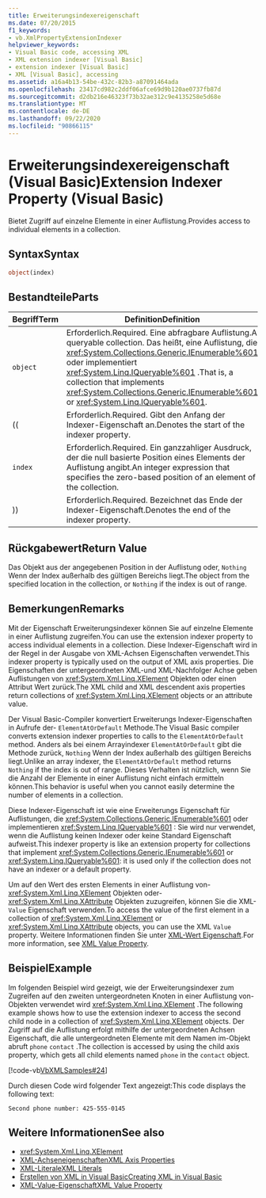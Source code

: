 ```yaml
---
title: Erweiterungsindexereigenschaft
ms.date: 07/20/2015
f1_keywords:
- vb.XmlPropertyExtensionIndexer
helpviewer_keywords:
- Visual Basic code, accessing XML
- XML extension indexer [Visual Basic]
- extension indexer [Visual Basic]
- XML [Visual Basic], accessing
ms.assetid: a16a4b13-54be-432c-82b3-a87091464ada
ms.openlocfilehash: 23417cd982c2ddf06afce69d9b120ae0737fb87d
ms.sourcegitcommit: d2db216e46323f73b32ae312c9e4135258e5d68e
ms.translationtype: MT
ms.contentlocale: de-DE
ms.lasthandoff: 09/22/2020
ms.locfileid: "90866115"
---
```

# <a name="extension-indexer-property-visual-basic"></a><span data-ttu-id="fc075-102">Erweiterungsindexereigenschaft (Visual Basic)</span><span class="sxs-lookup"><span data-stu-id="fc075-102">Extension Indexer Property (Visual Basic)</span></span>

<span data-ttu-id="fc075-103">Bietet Zugriff auf einzelne Elemente in einer Auflistung.</span><span class="sxs-lookup"><span data-stu-id="fc075-103">Provides access to individual elements in a collection.</span></span>  
  
## <a name="syntax"></a><span data-ttu-id="fc075-104">Syntax</span><span class="sxs-lookup"><span data-stu-id="fc075-104">Syntax</span></span>  
  
```vb  
object(index)  
```  
  
## <a name="parts"></a><span data-ttu-id="fc075-105">Bestandteile</span><span class="sxs-lookup"><span data-stu-id="fc075-105">Parts</span></span>  
  
|<span data-ttu-id="fc075-106">Begriff</span><span class="sxs-lookup"><span data-stu-id="fc075-106">Term</span></span>|<span data-ttu-id="fc075-107">Definition</span><span class="sxs-lookup"><span data-stu-id="fc075-107">Definition</span></span>|  
|---|---|  
|`object`|<span data-ttu-id="fc075-108">Erforderlich.</span><span class="sxs-lookup"><span data-stu-id="fc075-108">Required.</span></span> <span data-ttu-id="fc075-109">Eine abfragbare Auflistung.</span><span class="sxs-lookup"><span data-stu-id="fc075-109">A queryable collection.</span></span> <span data-ttu-id="fc075-110">Das heißt, eine Auflistung, die <xref:System.Collections.Generic.IEnumerable%601> oder implementiert <xref:System.Linq.IQueryable%601> .</span><span class="sxs-lookup"><span data-stu-id="fc075-110">That is, a collection that implements <xref:System.Collections.Generic.IEnumerable%601> or <xref:System.Linq.IQueryable%601>.</span></span>|  
|<span data-ttu-id="fc075-111">(</span><span class="sxs-lookup"><span data-stu-id="fc075-111">(</span></span>|<span data-ttu-id="fc075-112">Erforderlich.</span><span class="sxs-lookup"><span data-stu-id="fc075-112">Required.</span></span> <span data-ttu-id="fc075-113">Gibt den Anfang der Indexer-Eigenschaft an.</span><span class="sxs-lookup"><span data-stu-id="fc075-113">Denotes the start of the indexer property.</span></span>|  
|`index`|<span data-ttu-id="fc075-114">Erforderlich.</span><span class="sxs-lookup"><span data-stu-id="fc075-114">Required.</span></span> <span data-ttu-id="fc075-115">Ein ganzzahliger Ausdruck, der die null basierte Position eines Elements der Auflistung angibt.</span><span class="sxs-lookup"><span data-stu-id="fc075-115">An integer expression that specifies the zero-based position of an element of the collection.</span></span>|  
|<span data-ttu-id="fc075-116">)</span><span class="sxs-lookup"><span data-stu-id="fc075-116">)</span></span>|<span data-ttu-id="fc075-117">Erforderlich.</span><span class="sxs-lookup"><span data-stu-id="fc075-117">Required.</span></span> <span data-ttu-id="fc075-118">Bezeichnet das Ende der Indexer-Eigenschaft.</span><span class="sxs-lookup"><span data-stu-id="fc075-118">Denotes the end of the indexer property.</span></span>|  
  
## <a name="return-value"></a><span data-ttu-id="fc075-119">Rückgabewert</span><span class="sxs-lookup"><span data-stu-id="fc075-119">Return Value</span></span>  

 <span data-ttu-id="fc075-120">Das Objekt aus der angegebenen Position in der Auflistung oder, `Nothing` Wenn der Index außerhalb des gültigen Bereichs liegt.</span><span class="sxs-lookup"><span data-stu-id="fc075-120">The object from the specified location in the collection, or `Nothing` if the index is out of range.</span></span>  
  
## <a name="remarks"></a><span data-ttu-id="fc075-121">Bemerkungen</span><span class="sxs-lookup"><span data-stu-id="fc075-121">Remarks</span></span>  

 <span data-ttu-id="fc075-122">Mit der Eigenschaft Erweiterungsindexer können Sie auf einzelne Elemente in einer Auflistung zugreifen.</span><span class="sxs-lookup"><span data-stu-id="fc075-122">You can use the extension indexer property to access individual elements in a collection.</span></span> <span data-ttu-id="fc075-123">Diese Indexer-Eigenschaft wird in der Regel in der Ausgabe von XML-Achsen Eigenschaften verwendet.</span><span class="sxs-lookup"><span data-stu-id="fc075-123">This indexer property is typically used on the output of XML axis properties.</span></span> <span data-ttu-id="fc075-124">Die Eigenschaften der untergeordneten XML-und XML-Nachfolger Achse geben Auflistungen von <xref:System.Xml.Linq.XElement> Objekten oder einen Attribut Wert zurück.</span><span class="sxs-lookup"><span data-stu-id="fc075-124">The XML child and XML descendent axis properties return collections of <xref:System.Xml.Linq.XElement> objects or an attribute value.</span></span>  
  
 <span data-ttu-id="fc075-125">Der Visual Basic-Compiler konvertiert Erweiterungs Indexer-Eigenschaften in Aufrufe der- `ElementAtOrDefault` Methode.</span><span class="sxs-lookup"><span data-stu-id="fc075-125">The Visual Basic compiler converts extension indexer properties to calls to the `ElementAtOrDefault` method.</span></span> <span data-ttu-id="fc075-126">Anders als bei einem Arrayindexer `ElementAtOrDefault` gibt die Methode zurück, `Nothing` Wenn der Index außerhalb des gültigen Bereichs liegt.</span><span class="sxs-lookup"><span data-stu-id="fc075-126">Unlike an array indexer, the `ElementAtOrDefault` method returns `Nothing` if the index is out of range.</span></span> <span data-ttu-id="fc075-127">Dieses Verhalten ist nützlich, wenn Sie die Anzahl der Elemente in einer Auflistung nicht einfach ermitteln können.</span><span class="sxs-lookup"><span data-stu-id="fc075-127">This behavior is useful when you cannot easily determine the number of elements in a collection.</span></span>  
  
 <span data-ttu-id="fc075-128">Diese Indexer-Eigenschaft ist wie eine Erweiterungs Eigenschaft für Auflistungen, die <xref:System.Collections.Generic.IEnumerable%601> oder implementieren <xref:System.Linq.IQueryable%601> : Sie wird nur verwendet, wenn die Auflistung keinen Indexer oder keine Standard Eigenschaft aufweist.</span><span class="sxs-lookup"><span data-stu-id="fc075-128">This indexer property is like an extension property for collections that implement <xref:System.Collections.Generic.IEnumerable%601> or <xref:System.Linq.IQueryable%601>: it is used only if the collection does not have an indexer or a default property.</span></span>  
  
 <span data-ttu-id="fc075-129">Um auf den Wert des ersten Elements in einer Auflistung von- <xref:System.Xml.Linq.XElement> Objekten oder- <xref:System.Xml.Linq.XAttribute> Objekten zuzugreifen, können Sie die XML- `Value` Eigenschaft verwenden.</span><span class="sxs-lookup"><span data-stu-id="fc075-129">To access the value of the first element in a collection of <xref:System.Xml.Linq.XElement> or <xref:System.Xml.Linq.XAttribute> objects, you can use the XML `Value` property.</span></span> <span data-ttu-id="fc075-130">Weitere Informationen finden Sie unter [XML-Wert Eigenschaft](xml-value-property.md).</span><span class="sxs-lookup"><span data-stu-id="fc075-130">For more information, see [XML Value Property](xml-value-property.md).</span></span>  
  
## <a name="example"></a><span data-ttu-id="fc075-131">Beispiel</span><span class="sxs-lookup"><span data-stu-id="fc075-131">Example</span></span>  

 <span data-ttu-id="fc075-132">Im folgenden Beispiel wird gezeigt, wie der Erweiterungsindexer zum Zugreifen auf den zweiten untergeordneten Knoten in einer Auflistung von-Objekten verwendet wird <xref:System.Xml.Linq.XElement> .</span><span class="sxs-lookup"><span data-stu-id="fc075-132">The following example shows how to use the extension indexer to access the second child node in a collection of <xref:System.Xml.Linq.XElement> objects.</span></span> <span data-ttu-id="fc075-133">Der Zugriff auf die Auflistung erfolgt mithilfe der untergeordneten Achsen Eigenschaft, die alle untergeordneten Elemente mit dem Namen im-Objekt abruft `phone` `contact` .</span><span class="sxs-lookup"><span data-stu-id="fc075-133">The collection is accessed by using the child axis property, which gets all child elements named `phone` in the `contact` object.</span></span>  
  
 [!code-vb[VbXMLSamples#24](~/samples/snippets/visualbasic/VS_Snippets_VBCSharp/VbXMLSamples/VB/XMLSamples11.vb#24)]  
  
 <span data-ttu-id="fc075-134">Durch diesen Code wird folgender Text angezeigt:</span><span class="sxs-lookup"><span data-stu-id="fc075-134">This code displays the following text:</span></span>  
  
 `Second phone number: 425-555-0145`  
  
## <a name="see-also"></a><span data-ttu-id="fc075-135">Weitere Informationen</span><span class="sxs-lookup"><span data-stu-id="fc075-135">See also</span></span>

- <xref:System.Xml.Linq.XElement>
- [<span data-ttu-id="fc075-136">XML-Achseneigenschaften</span><span class="sxs-lookup"><span data-stu-id="fc075-136">XML Axis Properties</span></span>](index.md)
- [<span data-ttu-id="fc075-137">XML-Literale</span><span class="sxs-lookup"><span data-stu-id="fc075-137">XML Literals</span></span>](../xml-literals/index.md)
- [<span data-ttu-id="fc075-138">Erstellen von XML in Visual Basic</span><span class="sxs-lookup"><span data-stu-id="fc075-138">Creating XML in Visual Basic</span></span>](../../programming-guide/language-features/xml/creating-xml.md)
- [<span data-ttu-id="fc075-139">XML-Value-Eigenschaft</span><span class="sxs-lookup"><span data-stu-id="fc075-139">XML Value Property</span></span>](xml-value-property.md)
